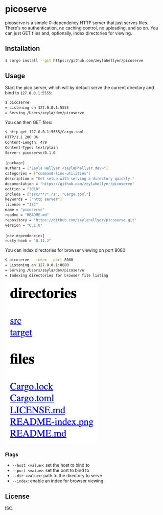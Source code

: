 # picoserve

picoserve is a simple 0-dependency HTTP server that just serves files. There's
no authentication, no caching control, no uploading, and so on. You can just
GET files and, optionally, index directories for viewing.

## Installation

```sh
$ cargo install --git https://github.com/zeylahellyer/picoserve
```

## Usage

Start the pico server, which will by default serve the current directory and
bind to `127.0.0.1:5555`:

```sh
$ picoserve
= Listening on 127.0.0.1:5555
= Serving /Users/zeyla/dev/picoserve
```

You can then GET files:

```sh
$ http get 127.0.0.1:5555/Cargo.toml
HTTP/1.1 200 OK
Content-Length: 479
Content-Type: text/plain
Server: picoserve/0.1.0

[package]
authors = ["Zeyla Hellyer <zeyla@hellyer.dev>"]
categories = ["command-line-utilities"]
description = "Get setup with serving a directory quickly."
documentation = "https://github.com/zeylahellyer/picoserve"
edition = "2018"
include = ["src/**/*.rs", "Cargo.toml"]
keywords = ["http server"]
license = "ISC"
name = "picoserve"
readme = "README.md"
repository = "https://github.com/zeylahellyer/picoserve.git"
version = "0.1.0"

[dev-dependencies]
rusty-hook = "0.11.2"
```

You can index directories for browser viewing on port 8080:

```sh
$ picoserve --index --port 8080
= Listening on 127.0.0.1:8080
= Serving /Users/zeyla/dev/picoserve
= Indexing directories for browser file listing
```

![Index in the browser](README-index.png)

### Flags

- `--host <value>`: set the host to bind to
- `--port <value>`: set the port to bind to
- `--dir <value>`: path to the directory to serve
- `--index`: enable an index for browser viewing

## License

ISC.
